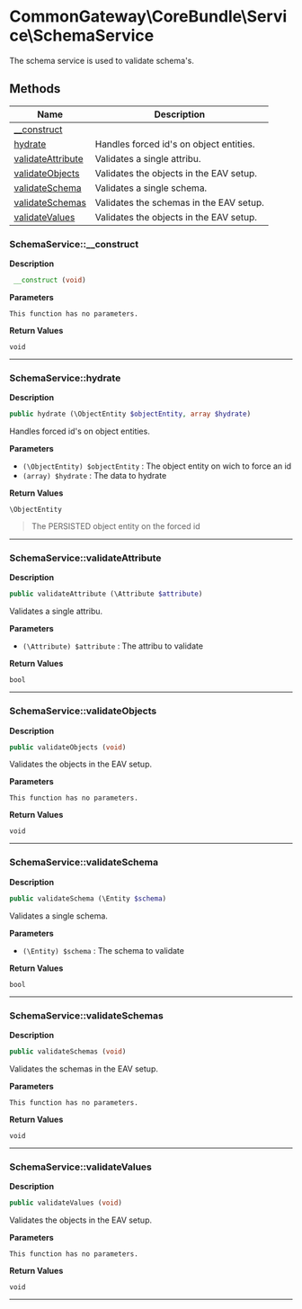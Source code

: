 # CommonGateway\CoreBundle\Service\SchemaService  

The schema service is used to validate schema's.





## Methods

| Name | Description |
|------|-------------|
|[__construct](#schemaservice__construct)||
|[hydrate](#schemaservicehydrate)|Handles forced id's on object entities.|
|[validateAttribute](#schemaservicevalidateattribute)|Validates a single attribu.|
|[validateObjects](#schemaservicevalidateobjects)|Validates the objects in the EAV setup.|
|[validateSchema](#schemaservicevalidateschema)|Validates a single schema.|
|[validateSchemas](#schemaservicevalidateschemas)|Validates the schemas in the EAV setup.|
|[validateValues](#schemaservicevalidatevalues)|Validates the objects in the EAV setup.|




### SchemaService::__construct  

**Description**

```php
 __construct (void)
```

 

 

**Parameters**

`This function has no parameters.`

**Return Values**

`void`


<hr />


### SchemaService::hydrate  

**Description**

```php
public hydrate (\ObjectEntity $objectEntity, array $hydrate)
```

Handles forced id's on object entities. 

 

**Parameters**

* `(\ObjectEntity) $objectEntity`
: The object entity on wich to force an id  
* `(array) $hydrate`
: The data to hydrate  

**Return Values**

`\ObjectEntity`

> The PERSISTED object entity on the forced id


<hr />


### SchemaService::validateAttribute  

**Description**

```php
public validateAttribute (\Attribute $attribute)
```

Validates a single attribu. 

 

**Parameters**

* `(\Attribute) $attribute`
: The attribu to validate  

**Return Values**

`bool`




<hr />


### SchemaService::validateObjects  

**Description**

```php
public validateObjects (void)
```

Validates the objects in the EAV setup. 

 

**Parameters**

`This function has no parameters.`

**Return Values**

`void`




<hr />


### SchemaService::validateSchema  

**Description**

```php
public validateSchema (\Entity $schema)
```

Validates a single schema. 

 

**Parameters**

* `(\Entity) $schema`
: The schema to validate  

**Return Values**

`bool`




<hr />


### SchemaService::validateSchemas  

**Description**

```php
public validateSchemas (void)
```

Validates the schemas in the EAV setup. 

 

**Parameters**

`This function has no parameters.`

**Return Values**

`void`




<hr />


### SchemaService::validateValues  

**Description**

```php
public validateValues (void)
```

Validates the objects in the EAV setup. 

 

**Parameters**

`This function has no parameters.`

**Return Values**

`void`




<hr />

